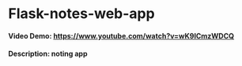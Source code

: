# Flask-notes-web-app
#### Video Demo:  https://www.youtube.com/watch?v=wK9lCmzWDCQ
#### Description: noting app
